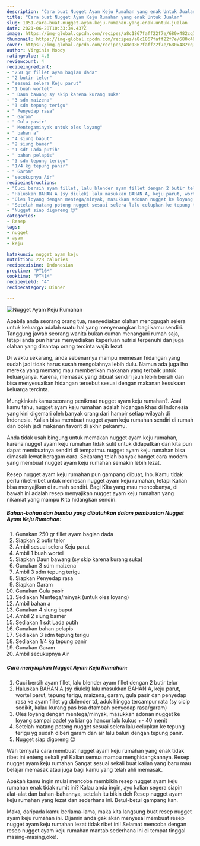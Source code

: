 ```yaml
---
description: "Cara buat Nugget Ayam Keju Rumahan yang enak Untuk Jualan"
title: "Cara buat Nugget Ayam Keju Rumahan yang enak Untuk Jualan"
slug: 1051-cara-buat-nugget-ayam-keju-rumahan-yang-enak-untuk-jualan
date: 2021-06-28T10:33:34.437Z
image: https://img-global.cpcdn.com/recipes/a8c1867faff22f7e/680x482cq70/nugget-ayam-keju-rumahan-foto-resep-utama.jpg
thumbnail: https://img-global.cpcdn.com/recipes/a8c1867faff22f7e/680x482cq70/nugget-ayam-keju-rumahan-foto-resep-utama.jpg
cover: https://img-global.cpcdn.com/recipes/a8c1867faff22f7e/680x482cq70/nugget-ayam-keju-rumahan-foto-resep-utama.jpg
author: Virginia Moody
ratingvalue: 4.6
reviewcount: 4
recipeingredient:
- "250 gr fillet ayam bagian dada"
- "2 butir telor"
- "sesuai selera Keju parut"
- "1 buah wortel"
- " Daun bawang sy skip karena kurang suka"
- "3 sdm maizena"
- "3 sdm tepung terigu"
- " Penyedap rasa"
- " Garam"
- " Gula pasir"
- " Mentegaminyak untuk oles loyang"
- " bahan a"
- "4 siung baput"
- "2 siung bamer"
- "1 sdt Lada putih"
- " bahan pelapis"
- "3 sdm tepung terigu"
- "1/4 kg tepung panir"
- " Garam"
- "secukupnya Air"
recipeinstructions:
- "Cuci bersih ayam fillet, lalu blender ayam fillet dengan 2 butir telur"
- "Haluskan BAHAN A (sy diulek) lalu masukkan BAHAN A, keju parut, wortel parut, tepung terigu, maizena, garam, gula pasir dan penyedap rasa ke ayam fillet yg dblender td, aduk hingga tercampur rata (sy cicip sedikit, kalau kurang pas bsa dtambah penyedap rasa/garam)"
- "Oles loyang dengan mentega/minyak, masukkan adonan nugget ke loyang sampai padet ya biar ga hancur lalu kukus +- 40 menit"
- "Setelah matang potong nugget sesuai selera lalu celupkan ke tepung terigu yg sudah diberi garam dan air lalu baluri dengan tepung panir."
- "Nugget siap digoreng 😊"
categories:
- Resep
tags:
- nugget
- ayam
- keju

katakunci: nugget ayam keju 
nutrition: 228 calories
recipecuisine: Indonesian
preptime: "PT16M"
cooktime: "PT41M"
recipeyield: "4"
recipecategory: Dinner

---
```



![Nugget Ayam Keju Rumahan](https://img-global.cpcdn.com/recipes/a8c1867faff22f7e/680x482cq70/nugget-ayam-keju-rumahan-foto-resep-utama.jpg)

Apabila anda seorang orang tua, menyediakan olahan menggugah selera untuk keluarga adalah suatu hal yang menyenangkan bagi kamu sendiri. Tanggung jawab seorang  wanita bukan cuman menangani rumah saja, tetapi anda pun harus menyediakan keperluan nutrisi terpenuhi dan juga olahan yang disantap orang tercinta wajib lezat.

Di waktu  sekarang, anda sebenarnya mampu memesan hidangan yang sudah jadi tidak harus susah mengolahnya lebih dulu. Namun ada juga lho mereka yang memang mau memberikan makanan yang terbaik untuk keluarganya. Karena, memasak yang dibuat sendiri jauh lebih bersih dan bisa menyesuaikan hidangan tersebut sesuai dengan makanan kesukaan keluarga tercinta. 



Mungkinkah kamu seorang penikmat nugget ayam keju rumahan?. Asal kamu tahu, nugget ayam keju rumahan adalah hidangan khas di Indonesia yang kini digemari oleh banyak orang dari hampir setiap wilayah di Indonesia. Kalian bisa membuat nugget ayam keju rumahan sendiri di rumah dan boleh jadi makanan favorit di akhir pekanmu.

Anda tidak usah bingung untuk memakan nugget ayam keju rumahan, karena nugget ayam keju rumahan tidak sulit untuk didapatkan dan kita pun dapat membuatnya sendiri di tempatmu. nugget ayam keju rumahan bisa dimasak lewat beragam cara. Sekarang telah banyak banget cara modern yang membuat nugget ayam keju rumahan semakin lebih lezat.

Resep nugget ayam keju rumahan pun gampang dibuat, lho. Kamu tidak perlu ribet-ribet untuk memesan nugget ayam keju rumahan, tetapi Kalian bisa menyajikan di rumah sendiri. Bagi Kita yang mau mencobanya, di bawah ini adalah resep menyajikan nugget ayam keju rumahan yang nikamat yang mampu Kita hidangkan sendiri.

<!--inarticleads1-->

##### Bahan-bahan dan bumbu yang dibutuhkan dalam pembuatan Nugget Ayam Keju Rumahan:

1. Gunakan 250 gr fillet ayam bagian dada
1. Siapkan 2 butir telor
1. Ambil sesuai selera Keju parut
1. Ambil 1 buah wortel
1. Siapkan  Daun bawang (sy skip karena kurang suka)
1. Gunakan 3 sdm maizena
1. Ambil 3 sdm tepung terigu
1. Siapkan  Penyedap rasa
1. Siapkan  Garam
1. Gunakan  Gula pasir
1. Sediakan  Mentega/minyak (untuk oles loyang)
1. Ambil  bahan a
1. Gunakan 4 siung baput
1. Ambil 2 siung bamer
1. Sediakan 1 sdt Lada putih
1. Gunakan  bahan pelapis
1. Sediakan 3 sdm tepung terigu
1. Sediakan 1/4 kg tepung panir
1. Gunakan  Garam
1. Ambil secukupnya Air




<!--inarticleads2-->

##### Cara menyiapkan Nugget Ayam Keju Rumahan:

1. Cuci bersih ayam fillet, lalu blender ayam fillet dengan 2 butir telur
1. Haluskan BAHAN A (sy diulek) lalu masukkan BAHAN A, keju parut, wortel parut, tepung terigu, maizena, garam, gula pasir dan penyedap rasa ke ayam fillet yg dblender td, aduk hingga tercampur rata (sy cicip sedikit, kalau kurang pas bsa dtambah penyedap rasa/garam)
1. Oles loyang dengan mentega/minyak, masukkan adonan nugget ke loyang sampai padet ya biar ga hancur lalu kukus +- 40 menit
1. Setelah matang potong nugget sesuai selera lalu celupkan ke tepung terigu yg sudah diberi garam dan air lalu baluri dengan tepung panir.
1. Nugget siap digoreng 😊




Wah ternyata cara membuat nugget ayam keju rumahan yang enak tidak ribet ini enteng sekali ya! Kalian semua mampu menghidangkannya. Resep nugget ayam keju rumahan Sangat sesuai sekali buat kalian yang baru mau belajar memasak atau juga bagi kamu yang telah ahli memasak.

Apakah kamu ingin mulai mencoba membikin resep nugget ayam keju rumahan enak tidak rumit ini? Kalau anda ingin, ayo kalian segera siapin alat-alat dan bahan-bahannya, setelah itu bikin deh Resep nugget ayam keju rumahan yang lezat dan sederhana ini. Betul-betul gampang kan. 

Maka, daripada kamu berlama-lama, maka kita langsung buat resep nugget ayam keju rumahan ini. Dijamin anda gak akan menyesal membuat resep nugget ayam keju rumahan lezat tidak ribet ini! Selamat mencoba dengan resep nugget ayam keju rumahan mantab sederhana ini di tempat tinggal masing-masing,oke!.

